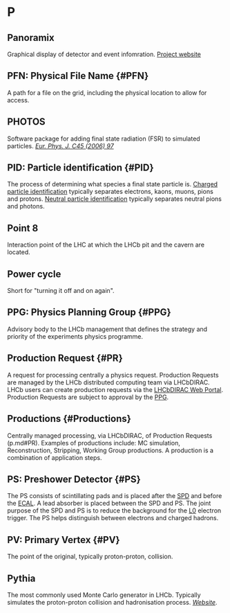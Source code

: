 # P

## Panoramix

Graphical display of detector and event infomration. [Project website](http://lhcbdoc.web.cern.ch/lhcbdoc/panoramix/)

## PFN: Physical File Name {#PFN}

A path for a file on the grid, including the physical location to allow for access.

## PHOTOS

Software package for adding final state radiation (FSR) to simulated particles.
[_Eur. Phys. J. C45 (2006) 97_][]

[_Eur. Phys. J. C45 (2006) 97_]: https://doi.org/10.1016/0010-4655(91)90012-A

## PID: Particle identification {#PID}

The process of determining what species a final state particle is.
[Charged particle identification](https://twiki.cern.ch/twiki/bin/viewauth/LHCbPhysics/ChargedPID) typically separates electrons, kaons, muons, pions and protons.
[Neutral particle identification](https://twiki.cern.ch/twiki/bin/view/LHCbPhysics/CalorimeterObjectsToolsGroup) typically separates neutral pions and photons.

## Point 8

Interaction point of the LHC at which the LHCb pit and the cavern are located.

## Power cycle

Short for "turning it off and on again".

## PPG: Physics Planning Group {#PPG}

Advisory body to the LHCb management that defines the strategy and priority of the experiments physics programme.

## Production Request {#PR}

A request for processing centrally a physics request. Production Requests are managed by the LHCb distributed computing team via LHCbDIRAC. LHCb users can create production requests via the [LHCbDIRAC Web Portal](https://lhcb-portal-dirac.cern.ch/DIRAC/?view=tabs&theme=Grey&url_state=1|*LHCbDIRAC.ProductionRequestManager.classes.ProductionRequestManager). Production Requests are subject to approval by the [PPG](p.md#PPG).

## Productions {#Productions}

Centrally managed processing, via LHCbDIRAC, of Production Requests (p.md#PR). Examples of productions include: MC simulation, Reconstruction, Stripping, Working Group productions. A production is a combination of application steps.

## PS: Preshower Detector {#PS}

The PS consists of scintillating pads and is placed after the [SPD](s.md#SPD) and before the [ECAL](e.md#ECAL).
A lead absorber is placed between the SPD and PS.
The joint purpose of the SPD and PS is to reduce the background for the [L0](l.md#L0) electron trigger.
The PS helps distinguish between electrons and charged hadrons.

## PV: Primary Vertex {#PV}

The point of the original, typically proton-proton, collision.

## Pythia

The most commonly used Monte Carlo generator in LHCb.
Typically simulates the proton-proton collision and hadronisation process.
[_Website_](http://home.thep.lu.se/~torbjorn/Pythia.html).
